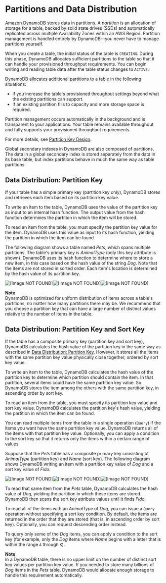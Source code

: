 # Partitions and Data Distribution<a name="HowItWorks.Partitions"></a>

Amazon DynamoDB stores data in partitions\. A *partition* is an allocation of storage for a table, backed by solid state drives \(SSDs\) and automatically replicated across multiple Availability Zones within an AWS Region\. Partition management is handled entirely by DynamoDB—you never have to manage partitions yourself\.

When you create a table, the initial status of the table is `CREATING`\. During this phase, DynamoDB allocates sufficient partitions to the table so that it can handle your provisioned throughput requirements\. You can begin writing and reading table data after the table status changes to `ACTIVE`\.

DynamoDB allocates additional partitions to a table in the following situations:
+ If you increase the table's provisioned throughput settings beyond what the existing partitions can support\.
+ If an existing partition fills to capacity and more storage space is required\.

Partition management occurs automatically in the background and is transparent to your applications\. Your table remains available throughout and fully supports your provisioned throughput requirements\.

For more details, see [Partition Key Design](bp-partition-key-design.md)\.

Global secondary indexes in DynamoDB are also composed of partitions\. The data in a global secondary index is stored separately from the data in its base table, but index partitions behave in much the same way as table partitions\.

## Data Distribution: Partition Key<a name="HowItWorks.Partitions.SimpleKey"></a>

If your table has a simple primary key \(partition key only\), DynamoDB stores and retrieves each item based on its partition key value\.

To write an item to the table, DynamoDB uses the value of the partition key as input to an internal hash function\. The output value from the hash function determines the partition in which the item will be stored\.

To read an item from the table, you must specify the partition key value for the item\. DynamoDB uses this value as input to its hash function, yielding the partition in which the item can be found\.

The following diagram shows a table named *Pets*, which spans multiple partitions\. The table's primary key is *AnimalType* \(only this key attribute is shown\)\. DynamoDB uses its hash function to determine where to store a new item, in this case based on the hash value of the string *Dog*\. Note that the items are not stored in sorted order\. Each item's location is determined by the hash value of its partition key\.

![\[Image NOT FOUND\]](http://docs.aws.amazon.com/amazondynamodb/latest/developerguide/images/HowItWorksPartitionKey.png)![\[Image NOT FOUND\]](http://docs.aws.amazon.com/amazondynamodb/latest/developerguide/)![\[Image NOT FOUND\]](http://docs.aws.amazon.com/amazondynamodb/latest/developerguide/)

**Note**  
DynamoDB is optimized for uniform distribution of items across a table's partitions, no matter how many partitions there may be\. We recommend that you choose a partition key that can have a large number of distinct values relative to the number of items in the table\.

## Data Distribution: Partition Key and Sort Key<a name="HowItWorks.Partitions.CompositeKey"></a>

If the table has a composite primary key \(partition key and sort key\), DynamoDB calculates the hash value of the partition key in the same way as described in [Data Distribution: Partition Key](#HowItWorks.Partitions.SimpleKey)\. However, it stores all the items with the same partition key value physically close together, ordered by sort key value\.

To write an item to the table, DynamoDB calculates the hash value of the partition key to determine which partition should contain the item\. In that partition, several items could have the same partition key value\. So DynamoDB stores the item among the others with the same partition key, in ascending order by sort key\.

To read an item from the table, you must specify its partition key value and sort key value\. DynamoDB calculates the partition key's hash value, yielding the partition in which the item can be found\.

You can read multiple items from the table in a single operation \(`Query`\) if the items you want have the same partition key value\. DynamoDB returns all of the items with that partition key value\. Optionally, you can apply a condition to the sort key so that it returns only the items within a certain range of values\.

Suppose that the *Pets* table has a composite primary key consisting of *AnimalType* \(partition key\) and *Name* \(sort key\)\. The following diagram shows DynamoDB writing an item with a partition key value of *Dog* and a sort key value of *Fido*\.

![\[Image NOT FOUND\]](http://docs.aws.amazon.com/amazondynamodb/latest/developerguide/images/HowItWorksPartitionKeySortKey.png)![\[Image NOT FOUND\]](http://docs.aws.amazon.com/amazondynamodb/latest/developerguide/)![\[Image NOT FOUND\]](http://docs.aws.amazon.com/amazondynamodb/latest/developerguide/)

To read that same item from the *Pets* table, DynamoDB calculates the hash value of *Dog*, yielding the partition in which these items are stored\. DynamoDB then scans the sort key attribute values until it finds *Fido*\.

To read all of the items with an *AnimalType* of *Dog*, you can issue a `Query` operation without specifying a sort key condition\. By default, the items are returned in the order that they are stored \(that is, in ascending order by sort key\)\. Optionally, you can request descending order instead\.

To query only some of the *Dog* items, you can apply a condition to the sort key \(for example, only the *Dog* items where *Name* begins with a letter that is within the range `A` through `K`\)\.

**Note**  
In a DynamoDB table, there is no upper limit on the number of distinct sort key values per partition key value\. If you needed to store many billions of *Dog* items in the *Pets* table, DynamoDB would allocate enough storage to handle this requirement automatically\.